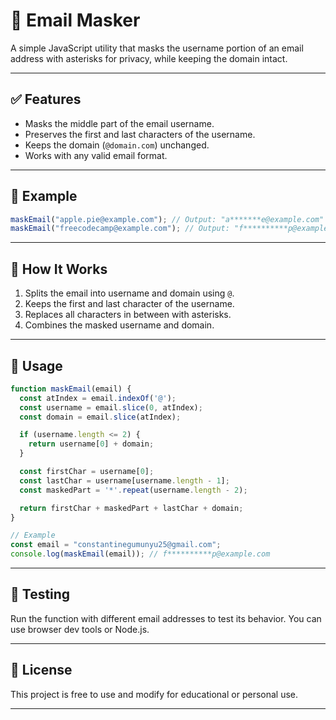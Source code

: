 # 📧 Email Masker

A simple JavaScript utility that masks the username portion of an email address with asterisks for privacy, while keeping the domain intact.

---

## ✅ Features

* Masks the middle part of the email username.
* Preserves the first and last characters of the username.
* Keeps the domain (`@domain.com`) unchanged.
* Works with any valid email format.

---

## 📌 Example

```javascript
maskEmail("apple.pie@example.com"); // Output: "a*******e@example.com"
maskEmail("freecodecamp@example.com"); // Output: "f**********p@example.com"
```

---

## 🚀 How It Works

1. Splits the email into username and domain using `@`.
2. Keeps the first and last character of the username.
3. Replaces all characters in between with asterisks.
4. Combines the masked username and domain.

---

## 📄 Usage

```javascript
function maskEmail(email) {
  const atIndex = email.indexOf('@');
  const username = email.slice(0, atIndex);
  const domain = email.slice(atIndex);

  if (username.length <= 2) {
    return username[0] + domain;
  }

  const firstChar = username[0];
  const lastChar = username[username.length - 1];
  const maskedPart = '*'.repeat(username.length - 2);

  return firstChar + maskedPart + lastChar + domain;
}

// Example
const email = "constantinegumunyu25@gmail.com";
console.log(maskEmail(email)); // f**********p@example.com
```

---

## 🧪 Testing

Run the function with different email addresses to test its behavior. You can use browser dev tools or Node.js.

---

## 📁 License

This project is free to use and modify for educational or personal use.

---
